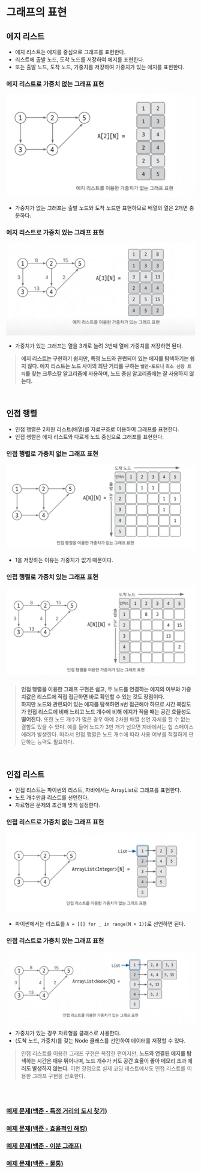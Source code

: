 # 그래프의 표현

## 에지 리스트

- 에지 리스트는 에지를 중심으로 그래프를 표현한다.
- 리스트에 출발 노드, 도착 노드를 저장하여 에지를 표현한다.
- 또는 출발 노드, 도착 노드, 가중치를 저장하여 가중치가 있는 에지를 표현한다.

### 에지 리스트로 가중치 없는 그래프 표현

![img.png](image/img.png)

- 가중치가 없는 그래프는 출발 노드와 도착 노드만 표현하므로 배열의 열은 2개면 충분하다.

### 에지 리스트로 가중치 있는 그래프 표현

![img_1.png](image/img_1.png)

- 가중치가 있는 그래프는 열을 3개로 늘려 3번째 열에 가중치를 저장하면 된다.

> **에지 리스트는 구현하기 쉽지만, 특정 노드와 관련되어 있는 에지를 탐색하기는 쉽지 않다. 에지 리스트는 노드 사이의 최단 거리를 구하는 
> `벨만-포드`나 `최소 신장 트리`를 찾는 크루스칼 알고리즘에 사용하며, 노드 중심 알고리즘에는 잘 사용하지 않는다.**

<br>

## 인접 행렬


- 인접 행렬은 2차원 리스트(배열)를 자료구조로 이용하여 그래프를 표현한다.
- 인접 행렬은 에지 리스트와 다르게 노드 중심으로 그래프를 표현한다.

### 인접 행렬로 가중치 없는 그래프 표현

![img_2.png](image/img_2.png)

- 1을 저장하는 이유는 가중치가 없기 때문이다.

### 인접 행렬로 가중치 있는 그래프 표현

![img_3.png](image/img_3.png)

> **인접 행렬을 이용한 그래프 구현은 쉽고, 두 노드를 연결하는 에지의 여부와 가중치값은 리스트에 직접 접근하면 바로 확인할 수 있는 것도 장점이다. <br>
> 하지만 노드와 관련되어 있는 에지를 탐색하면 `N`번 접근해야 하므로 시간 복잡도가 인접 리스트에 비해 느리고 노드 개수에 비해 에지가 적을 때는 공간 효율성도 떨어진다.**
> 또한 노드 개수가 많은 경우 아예 2차원 배열 선언 자체를 할 수 없는 결함도 있을 수 있다. 예를 들어 노드가 3만 개가 넘으면 자바에서는 힙 스페이스 에러가 발생한다.
> 따라서 인접 행렬은 노드 개수에 따라 사용 여부를 적절하게 판단하는 능력도 필요하다.

<br>

## 인접 리스트

- 인접 리스트는 파이썬의 리스트, 자바에서는 ArrayList로 그래프를 표현한다.
- 노드 개수만큼 리스트를 선언한다.
- 자료형은 문제의 조건에 맞게 설정한다.

### 인접 리스트로 가중치 없는 그래프 표현

![img_4.png](image/img_4.png)

- 파이썬에서는 리스트를 `A = [[] for _ in range(N + 1)]`로 선언하면 된다.

### 인접 리스트로 가중치 있는 그래프 표현

![img_5.png](image/img_5.png)

- 가중치가 있는 경우 자료형을 클래스로 사용한다.
- (도착 노드, 가중치)를 갖는 Node 클래스를 선언하여 데이터를 저장할 수 있다.

> 인접 리스트를 이용한 그래프 구현은 복잡한 편이지만, **노드와 연결된 에지를 탐색하는 시간은 매우 뛰어나며, 노드 개수가 커도 공간 효율이 좋아 메모리 초과 에러도
> 발생하지 않는다.** 이런 장점으로 실제 코딩 테스트에서도 인접 리스트를 이용한 그래프 구현을 선호한다.

<br>

<br>

### [예제 문제(백준 - 특정 거리의 도시 찾기)](https://github.com/genesis12345678/TIL/blob/main/algorithm/graph/expression/Example_1.md#%EA%B7%B8%EB%9E%98%ED%94%84%EC%9D%98-%ED%91%9C%ED%98%84-%EC%98%88%EC%A0%9C---1)

### [예제 문제(백준 - 효율적인 해킹)](https://github.com/genesis12345678/TIL/blob/main/algorithm/graph/expression/Example_2.md#%EA%B7%B8%EB%9E%98%ED%94%84%EC%9D%98-%ED%91%9C%ED%98%84-%EC%98%88%EC%A0%9C---2)

### [예제 문제(백준 - 이분 그래프)](https://github.com/genesis12345678/TIL/blob/main/algorithm/graph/expression/Example_3.md#%EA%B7%B8%EB%9E%98%ED%94%84%EC%9D%98-%ED%91%9C%ED%98%84-%EC%98%88%EC%A0%9C---3)

### [예제 문제(백준 - 물통)](https://github.com/genesis12345678/TIL/blob/main/algorithm/graph/expression/Example_4.md#%EA%B7%B8%EB%9E%98%ED%94%84%EC%9D%98-%ED%91%9C%ED%98%84-%EC%98%88%EC%A0%9C---4)